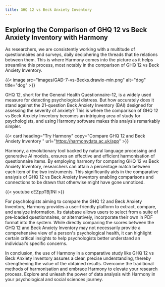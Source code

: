 ```yaml
---
title: GHQ 12 vs Beck Anxiety Inventory
---
```


## Exploring the Comparison of GHQ 12 vs Beck Anxiety Inventory with Harmony

As researchers, we are consistently working with a multitude of questionnaires and surveys, daily deciphering the threads that tie relations between them. This is where Harmony comes into the picture as it helps streamline this process, most notably in the comparison of GHQ 12 vs Beck Anxiety Inventory.

{{< image src="images/GAD-7-vs-Becks.drawio-min.png" alt="dog" title="dog" >}}

GHQ 12, short for the General Health Questionnaire-12, is a widely used measure for detecting psychological distress. But how accurately does it stand against the 21-question Beck Anxiety Inventory (BAI) designed for assessing the severity of anxiety? This is where the comparison of GHQ 12 vs Beck Anxiety Inventory becomes an intriguing area of study for psychologists, and using Harmony software makes this analysis remarkably simpler.

{{< card heading="Try Harmony" copy="Compare GHQ 12 and Beck Anxiety Inventory " url="https://harmonydata.ac.uk/app" >}}

Harmony, a revolutionary tool backed by natural language processing and generative AI models, ensures an effective and efficient harmonisation of questionnaire items. By employing harmony for comparing GHQ 12 vs Beck Anxiety Inventory, researchers can attain a percentage match between each item of the two instruments. This significantly aids in the comparative analysis of GHQ 12 vs Beck Anxiety Inventory enabling comparisons and connections to be drawn that otherwise might have gone unnoticed.

{{< youtube cEZppTBj1NI >}}

For psychologists aiming to compare the GHQ 12 and Beck Anxiety Inventory, Harmony provides a user-friendly platform to extract, compare, and analyze information. Its database allows users to select from a suite of pre-loaded questionnaires, or alternatively, incorporate their own in PDF format into the system. While directly comparing the scores between the GHQ 12 and Beck Anxiety Inventory may not necessarily provide a comprehensive view of a person's psychological health, it can highlight certain critical insights to help psychologists better understand an individual's specific concerns.

In conclusion, the use of Harmony in a comparative study like GHQ 12 vs Beck Anxiety Inventory assures a clear, precise understanding, thereby strengthening the value of the obtained results. Overcome the traditional methods of harmonisation and embrace Harmony to elevate your research process. Explore and unleash the power of data analysis with Harmony in your psychological and social sciences journey.
